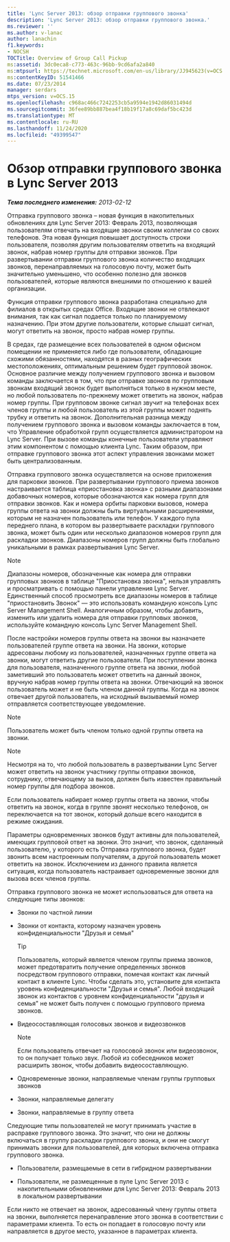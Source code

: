 ```yaml
---
title: 'Lync Server 2013: обзор отправки группового звонка'
description: 'Lync Server 2013: обзор отправки группового звонка.'
ms.reviewer: ''
ms.author: v-lanac
author: lanachin
f1.keywords:
- NOCSH
TOCTitle: Overview of Group Call Pickup
ms:assetid: 3dc0eca8-c773-463c-96bb-9cd6afa2a840
ms:mtpsurl: https://technet.microsoft.com/en-us/library/JJ945623(v=OCS.15)
ms:contentKeyID: 51541466
ms.date: 07/23/2014
manager: serdars
mtps_version: v=OCS.15
ms.openlocfilehash: c968ac466c7242253cb5a9594e1942d86031494d
ms.sourcegitcommit: 36fee89bb887bea4f18b19f17a8c69daf5bc423d
ms.translationtype: MT
ms.contentlocale: ru-RU
ms.lasthandoff: 11/24/2020
ms.locfileid: "49399547"
---
```

# <a name="overview-of-group-call-pickup-in-lync-server-2013"></a>Обзор отправки группового звонка в Lync Server 2013

<div data-xmlns="http://www.w3.org/1999/xhtml">

<div class="topic" data-xmlns="http://www.w3.org/1999/xhtml" data-msxsl="urn:schemas-microsoft-com:xslt" data-cs="https://msdn.microsoft.com/">

<div data-asp="https://msdn2.microsoft.com/asp">



</div>

<div id="mainSection">

<div id="mainBody">

<span> </span>

_**Тема последнего изменения:** 2013-02-12_

Отправка группового звонка – новая функция в накопительных обновлениях для Lync Server 2013: Февраль 2013, позволяющая пользователям отвечать на входящие звонки своим коллегам со своих телефонов. Эта новая функция повышает доступность строки пользователя, позволяя другим пользователям ответить на входящий звонок, набрав номер группы для отправки звонков. При развертывании отправки группового звонка количество входящих звонков, перенаправляемых на голосовую почту, может быть значительно уменьшено, что особенно полезно для звонков пользователей, которые являются внешними по отношению к вашей организации.

Функция отправки группового звонка разработана специально для филиалов в открытых средах Office. Входящие звонки не отвлекают внимания, так как сигнал подается только по планируемому назначению. При этом другие пользователи, которые слышат сигнал, могут ответить на звонок, просто набрав номер группы.

В средах, где размещение всех пользователей в одном офисном помещении не применяется либо где пользователи, обладающие схожими обязанностями, находятся в разных географических местоположениях, оптимальным решением будет групповой звонок. Основное различие между получением группового звонка и вызовом команды заключается в том, что при отправке звонков по групповым звонкам входящий звонок будет выполняться только в нужном месте, но любой пользователь по-прежнему может ответить на звонок, набрав номер группы. При групповом звонке сигнал звучит на телефонах всех членов группы и любой пользователь из этой группы может поднять трубку и ответить на звонок. Дополнительная разница между получением группового звонка и вызовом команды заключается в том, что Управление обработкой групп осуществляется администратором на Lync Server. При вызове команды конечные пользователи управляют этим компонентом с помощью клиента Lync. Таким образом, при отправке группового звонка этот аспект управления звонками может быть централизованным.

Отправка группового звонка осуществляется на основе приложения для парковки звонков. При развертывании группового приема звонков настраивается таблица «приостановка звонка» с разными диапазонами добавочных номеров, которые обозначаются как номера групп для отправки звонков. Как и номера орбиты парковки вызовов, номера группы ответа на звонки должны быть виртуальными расширениями, которым не назначен пользователь или телефон. У каждого пула переднего плана, в котором вы развертываете раскладки группового звонка, может быть один или несколько диапазонов номеров групп для раскладки звонков. Диапазоны номеров групп должны быть глобально уникальными в рамках развертывания Lync Server.

<div>


> [!NOTE]  
> Диапазоны номеров, обозначенные как номера для отправки групповых звонков в таблице "Приостановка звонка", нельзя управлять и просматривать с помощью панели управления Lync Server. Единственный способ просмотреть все диапазоны номеров в таблице "приостановить Звонок" — это использовать командную консоль Lync Server Management Shell. Аналогичным образом, чтобы добавить, изменить или удалить номера для отправки групповых звонков, используйте командную консоль Lync Server Management Shell.



</div>

После настройки номеров группы ответа на звонки вы назначаете пользователей группе ответа на звонки. На звонки, которые адресованы любому из пользователей, назначенных группе ответа на звонки, могут ответить другие пользователи. При поступлении звонка для пользователя, назначенного группе ответа на звонки, любой заметивший это пользователь может ответить на данный звонок, вручную набрав номер группы ответа на звонки. Отвечающий на звонок пользователь может и не быть членом данной группы. Когда на звонок отвечает другой пользователь, на исходный вызываемый номер отправляется соответствующее уведомление.

<div>


> [!NOTE]  
> Пользователь может быть членом только одной группы ответа на звонки.



</div>

<div>


> [!NOTE]  
> Несмотря на то, что любой пользователь в развертывании Lync Server может ответить на звонок участнику группы отправки звонков, сотруднику, отвечающему за вызов, должен быть известен правильный номер группы для подбора звонков.



</div>

Если пользователь набирает номер группы ответа на звонки, чтобы ответить на звонок, когда в группе звонят несколько телефонов, он переключается на тот звонок, который дольше всего находится в режиме ожидания.

Параметры одновременных звонков будут активны для пользователей, имеющих групповой ответ на звонки. Это значит, что звонок, сделанный пользователю, у которого есть Отправка группового звонка, будет звонить всем настроенным получателям, а другой пользователь может ответить на звонок. Исключением из данного правила является ситуация, когда пользователь настраивает одновременные звонки для вызова всех членов группы.

Отправка группового звонка не может использоваться для ответа на следующие типы звонков:

  - Звонки по частной линии

  - Звонки от контакта, которому назначен уровень конфиденциальности "Друзья и семья"
    
    <div>
    

    > [!TIP]  
    > Пользователь, который является членом группы приема звонков, может предотвратить получение определенных звонков посредством группового отправки, помечая контакт как личный контакт в клиенте Lync. Чтобы сделать это, установите для контакта уровень конфиденциальности "Друзья и семья". Любой входящий звонок из контактов с уровнем конфиденциальности "друзья и семья" не может быть получен с помощью группового приема звонков.

    
    </div>

  - Видеосоставляющая голосовых звонков и видеозвонков
    
    <div>
    

    > [!NOTE]  
    > Если пользователь отвечает на голосовой звонок или видеозвонок, то он получает только звук. Любой из собеседников может расширить звонок, чтобы добавить видеосоставляющую.

    
    </div>

  - Одновременные звонки, направляемые членам группы групповых звонков

  - Звонки, направляемые делегату

  - Звонки, направляемые в группу ответа

Следующие типы пользователей не могут принимать участие в расправке группового звонка. Это значит, что они не должны включаться в группу раскладки группового звонка, и они не смогут принимать звонки для пользователей, для которых включена отправка группового звонка.

  - Пользователи, размещаемые в сети в гибридном развертывании

  - Пользователи, не размещенные в пуле Lync Server 2013 с накопительными обновлениями для Lync Server 2013: Февраль 2013 в локальном развертывании

Если никто не отвечает на звонок, адресованный члену группы ответа на звонки, выполняется перенаправление этого звонка в соответствии с параметрами клиента. То есть он попадает в голосовую почту или направляется в другое место, указанное в параметрах клиента.

</div>

<span> </span>

</div>

</div>

</div>

